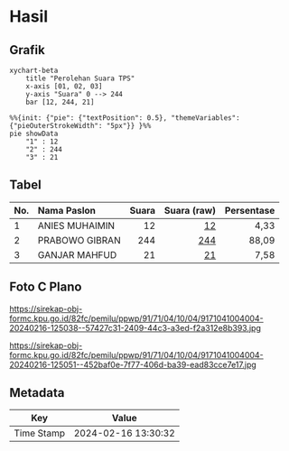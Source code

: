 # Hasil

## Grafik

```mermaid
xychart-beta
    title "Perolehan Suara TPS"
    x-axis [01, 02, 03]
    y-axis "Suara" 0 --> 244
    bar [12, 244, 21]
```

```mermaid
%%{init: {"pie": {"textPosition": 0.5}, "themeVariables": {"pieOuterStrokeWidth": "5px"}} }%%
pie showData
    "1" : 12
    "2" : 244
    "3" : 21
```

## Tabel

| No. | Nama Paslon    | Suara | Suara (raw) | Persentase |
|:--- |:-------------- | -----:| -----------:| ----------:|
| 1   | ANIES MUHAIMIN | 12    | [12][p-1]   | 4,33       |
| 2   | PRABOWO GIBRAN | 244   | [244][p-2]  | 88,09      |
| 3   | GANJAR MAHFUD  | 21    | [21][p-3]   | 7,58       |


[p-1]: https://github.com/gigit-pemilu/pemilu-2024-91-papua/blob/main/pilpres/hitung-suara/sub/91-papua/sub/71-kota-jayapura/sub/04-muara-tami/sub/1004-koya-barat/sub/004-tps/sub/paslon-1.txt
[p-2]: https://github.com/gigit-pemilu/pemilu-2024-91-papua/blob/main/pilpres/hitung-suara/sub/91-papua/sub/71-kota-jayapura/sub/04-muara-tami/sub/1004-koya-barat/sub/004-tps/sub/paslon-2.txt
[p-3]: https://github.com/gigit-pemilu/pemilu-2024-91-papua/blob/main/pilpres/hitung-suara/sub/91-papua/sub/71-kota-jayapura/sub/04-muara-tami/sub/1004-koya-barat/sub/004-tps/sub/paslon-3.txt

## Foto C Plano

https://sirekap-obj-formc.kpu.go.id/82fc/pemilu/ppwp/91/71/04/10/04/9171041004004-20240216-125038--57427c31-2409-44c3-a3ed-f2a312e8b393.jpg

https://sirekap-obj-formc.kpu.go.id/82fc/pemilu/ppwp/91/71/04/10/04/9171041004004-20240216-125051--452baf0e-7f77-406d-ba39-ead83cce7e17.jpg


## Metadata

| Key        | Value               |
| ---------- | ------------------- |
| Time Stamp | 2024-02-16 13:30:32 |



